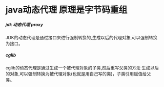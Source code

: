# java动态代理 原理是字节码重组

##### jdk 动态代理 proxy
JDK的动态代理是通过接口来进行强制转换的,生成以后的代理对象,可以强制转换为接口。

##### cglib
cglib的动态代理是通过生成一个被代理对象的子类,然后重写父类的方法
生成以后的对象,可以强制转换为被代理对象(也就是用自己写的类)，子类引用赋值给父类。


